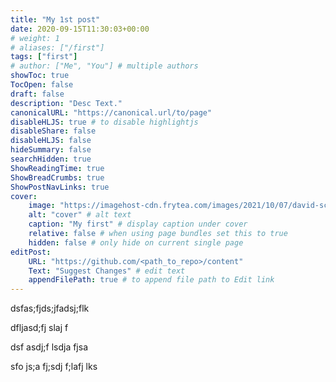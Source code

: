 ```yaml
---
title: "My 1st post"
date: 2020-09-15T11:30:03+00:00
# weight: 1
# aliases: ["/first"]
tags: ["first"]
# author: ["Me", "You"] # multiple authors
showToc: true
TocOpen: false
draft: false
description: "Desc Text."
canonicalURL: "https://canonical.url/to/page"
disableHLJS: true # to disable highlightjs
disableShare: false
disableHLJS: false
hideSummary: false
searchHidden: true
ShowReadingTime: true
ShowBreadCrumbs: true
ShowPostNavLinks: true
cover:
    image: "https://imagehost-cdn.frytea.com/images/2021/10/07/david-schultz-SrewPUfo2c0-unsplash2c2ed2f51402a7ae.jpg" # image path/url
    alt: "cover" # alt text
    caption: "My first" # display caption under cover
    relative: false # when using page bundles set this to true
    hidden: false # only hide on current single page
editPost:
    URL: "https://github.com/<path_to_repo>/content"
    Text: "Suggest Changes" # edit text
    appendFilePath: true # to append file path to Edit link
---
```


dsfas;fjds;jfadsj;flk

dfljasd;fj slaj f


dsf asdj;f lsdja fjsa


<!--more-->

sfo js;a fj;sdj f;lafj lks